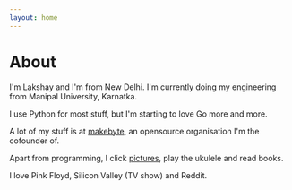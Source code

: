 ```yaml
---
layout: home
---
```

# About

I'm Lakshay and I'm from New Delhi. I'm currently doing my engineering from Manipal University, Karnatka.

I use Python for most stuff, but I'm starting to love Go more and more. 

A lot of my stuff is at [makebyte](https://github.com/makebyte), an opensource organisation I'm the cofounder of.

Apart from programming, I click [pictures](https://500px.com/lakshayk), play the ukulele and read books.

I love Pink Floyd, Silicon Valley (TV show) and Reddit.

